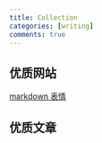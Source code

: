 ```yaml
---
title: Collection
categories: [writing]
comments: true
---
```


## 优质网站

[markdown 表情](https://www.webfx.com/tools/emoji-cheat-sheet/)

## 优质文章
